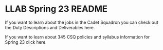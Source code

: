 # LLAB Spring 23 README

If you want to learn about the jobs in the Cadet Squadron you can check out the Duty Descriptions and Deliverables here.

If you want to learn about 345 CSQ policies and syllabus information for Spring 23 click here.
